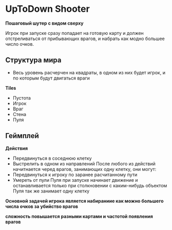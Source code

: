 # UpToDown Shooter
**Пошаговый шутер с видом сверху**

Игрок при запуске сразу попадает на готовую карту и должен отстреливаться от прибывающих врагов, и набрать как модно большее число очков.

## Структура мира
- Весь уровень расчерчен на квадраты, в одном из них будет игрок, и по которым будут двигаться враги

**Tiles**
- Пустота
- Игрок
- Враг
- Стена
- Пуля

## Геймплей
**Действия**
- Передвинуться в соседнюю клетку
- Выстрелить в одном из направлений
После любого из действий начитнается черед врагов, занимающих одну клетку, они могут:
- Передвинуться к игроку по заранее расчитанному пути
- Умереть от пули
Пуля при запуске начинает движение и останавливается только при столкновении с каким-нибудь объектом
Пуля так же занимает одну клетку

**Основной задачей игрока является набираниие как можно большего числа очков за убийство врагов**

**сложность повышается разными картами и частотой появления врагов**
